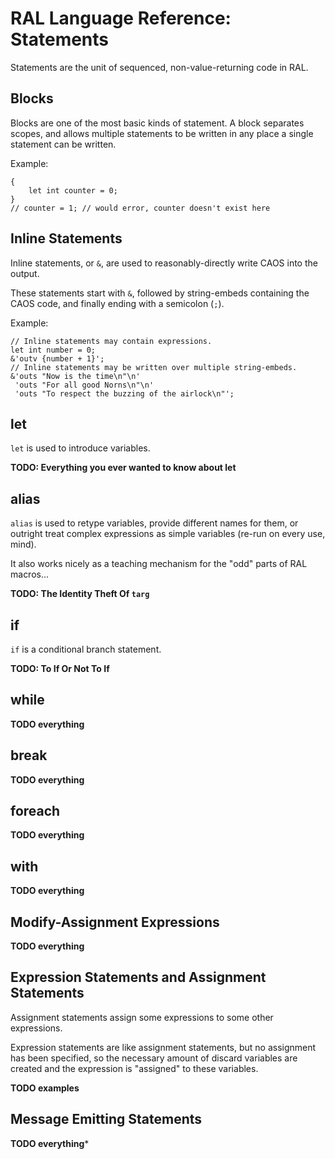 # RAL Language Reference: Statements

Statements are the unit of sequenced, non-value-returning code in RAL.

## Blocks

Blocks are one of the most basic kinds of statement. A block separates scopes, and allows multiple statements to be written in any place a single statement can be written.

Example:

```
{
    let int counter = 0;
}
// counter = 1; // would error, counter doesn't exist here
```

## Inline Statements

Inline statements, or `&`, are used to reasonably-directly write CAOS into the output.

These statements start with `&`, followed by string-embeds containing the CAOS code, and finally ending with a semicolon (`;`).

Example:

```
// Inline statements may contain expressions.
let int number = 0;
&'outv {number + 1}';
// Inline statements may be written over multiple string-embeds.
&'outs "Now is the time\n"\n'
 'outs "For all good Norns\n"\n'
 'outs "To respect the buzzing of the airlock\n"';
```

## let

`let` is used to introduce variables.

**TODO: Everything you ever wanted to know about let**

## alias

`alias` is used to retype variables, provide different names for them, or outright treat complex expressions as simple variables (re-run on every use, mind).

It also works nicely as a teaching mechanism for the "odd" parts of RAL macros...

**TODO: The Identity Theft Of `targ`**

## if

`if` is a conditional branch statement.

**TODO: To If Or Not To If**

## while

**TODO everything**

## break

**TODO everything**

## foreach

**TODO everything**

## with

**TODO everything**

## Modify-Assignment Expressions

**TODO everything**

## Expression Statements and Assignment Statements

Assignment statements assign some expressions to some other expressions.

Expression statements are like assignment statements, but no assignment has been specified, so the necessary amount of discard variables are created and the expression is "assigned" to these variables.

**TODO examples**

## Message Emitting Statements

**TODO everything***
